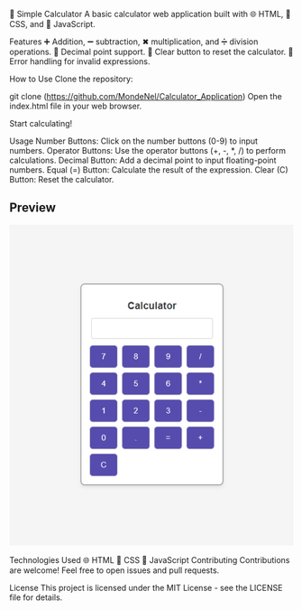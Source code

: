 🧮 Simple Calculator
A basic calculator web application built with 🌐 HTML, 🎨 CSS, and 🚀 JavaScript.

Features
➕ Addition, ➖ subtraction, ✖ multiplication, and ➗ division operations.
🎯 Decimal point support.
🔄 Clear button to reset the calculator.
🚨 Error handling for invalid expressions.


How to Use
Clone the repository:

git clone (https://github.com/MondeNel/Calculator_Application)
Open the index.html file in your web browser.

Start calculating!

Usage
Number Buttons: Click on the number buttons (0-9) to input numbers.
Operator Buttons: Use the operator buttons (+, -, *, /) to perform calculations.
Decimal Button: Add a decimal point to input floating-point numbers.
Equal (=) Button: Calculate the result of the expression.
Clear (C) Button: Reset the calculator.


## Preview

![Calculator Preview](https://github.com/MondeNel/Calculator_Application/raw/7ee3fbbf76f6cb5ecd66b85a347ac536201c41b3/calculator.png)


Technologies Used
🌐 HTML
🎨 CSS
🚀 JavaScript
Contributing
Contributions are welcome! Feel free to open issues and pull requests.

License
This project is licensed under the MIT License - see the LICENSE file for details.
